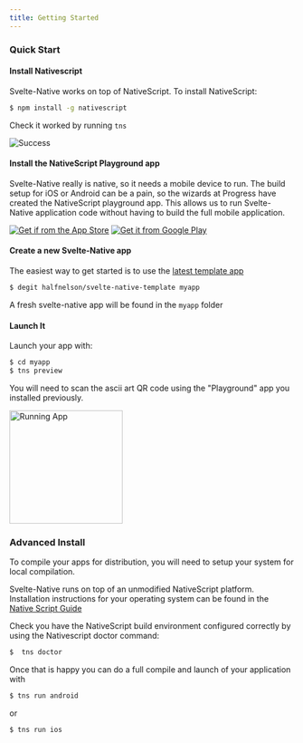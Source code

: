 ```yaml
---
title: Getting Started
---
```


### Quick Start

#### Install Nativescript

Svelte-Native works on top of NativeScript. To install NativeScript:

```bash
$ npm install -g nativescript
```

Check it worked by running `tns`

![Success](/media/tns-success.png)

#### Install the NativeScript Playground app

Svelte-Native really is native, so it needs a mobile device to run. The build setup for iOS or Android can be a pain, so the wizards at Progress have created the NativeScript playground app. This allows us to run Svelte-Native application code without having to build the full mobile application.

[<img src="/media/app-store.png" alt="Get if rom the App Store">](https://itunes.apple.com/us/app/nativescript-playground/id1263543946?mt=8&amp;ls=1)
[<img src="/media/google-play.png" alt="Get it from Google Play">](https://play.google.com/store/apps/details?id=org.nativescript.play)

#### Create a new Svelte-Native app

The easiest way to get started is to use the [latest template app](https://github.com/halfnelson/svelte-native-template)

```bash
$ degit halfnelson/svelte-native-template myapp
```

A fresh svelte-native app will be found in the `myapp` folder

#### Launch It

Launch your app with:

```bash
$ cd myapp
$ tns preview
```

You will need to scan the ascii art QR code using the "Playground" app you installed previously.

<img src="/media/quick-start-screenshot.png" width=200 alt="Running App" >

### Advanced Install

To compile your apps for distribution, you will need to setup your system for local compilation.

Svelte-Native runs on top of an unmodified NativeScript platform. Installation instructions for your operating system can be found in the [Native Script Guide](https://docs.nativescript.org/start/quick-setup)

Check you have the NativeScript build environment configured correctly by using the Nativescript doctor command:

```bash
$  tns doctor
```

Once that is happy you can do a full compile and launch of your application with

```bash
$ tns run android
```

or

```bash
$ tns run ios
```

